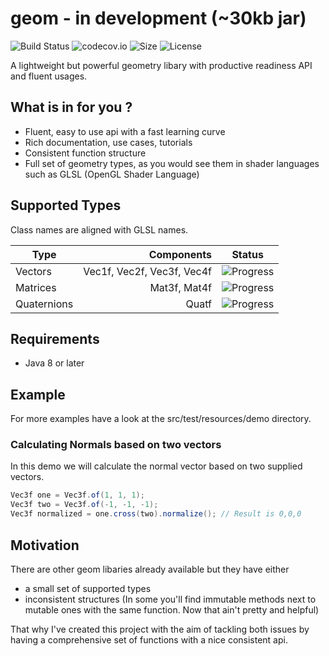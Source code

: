 # geom - in development (~30kb jar)

![Build Status](https://travis-ci.org/nickscha/geom.svg?branch=master)
![codecov.io](https://codecov.io/github/nickscha/geom/coverage.svg?branch=master)
![Size](https://reposs.herokuapp.com/?path=nickscha/geom)
![License](https://img.shields.io/hexpm/l/plug.svg)

A lightweight but powerful geometry libary with productive readiness API and fluent usages.

## What is in for you ?

* Fluent, easy to use api with a fast learning curve
* Rich documentation, use cases, tutorials
* Consistent function structure
* Full set of geometry types, as you would see them in shader languages such as GLSL (OpenGL Shader Language)


## Supported Types

Class names are aligned with GLSL names.

| Type          | Components                 | Status                                                           |
| ------------- | -------------------------: | ---------------------------------------------------------------- |
| Vectors       | Vec1f, Vec2f, Vec3f, Vec4f | ![Progress](https://img.shields.io/badge/progress-80-green.svg)  |
| Matrices      |               Mat3f, Mat4f | ![Progress](https://img.shields.io/badge/progress-40-orange.svg) |
| Quaternions   |                      Quatf | ![Progress](https://img.shields.io/badge/progress-10-orange.svg) |

## Requirements

* Java 8 or later

## Example

For more examples have a look at the src/test/resources/demo directory.

### Calculating Normals based on two vectors
In this demo we will calculate the normal vector based on two supplied vectors.
```java
Vec3f one = Vec3f.of(1, 1, 1);
Vec3f two = Vec3f.of(-1, -1, -1);
Vec3f normalized = one.cross(two).normalize(); // Result is 0,0,0
```

## Motivation

There are other geom libaries already available but they have either
* a small set of supported types
* inconsistent structures (In some you'll find immutable methods next to mutable ones with the same function. Now that ain't pretty and helpful)

That why I've created this project with the aim of tackling both issues by having a comprehensive set of functions with a nice consistent api.
